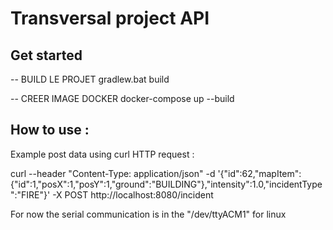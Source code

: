 # Transversal project API 
## Get started 

-- BUILD LE PROJET
gradlew.bat build

-- CREER IMAGE DOCKER
docker-compose up --build

## How to use :

Example post data using curl HTTP request :

curl --header "Content-Type: application/json" -d '{"id":62,"mapItem":{"id":1,"posX":1,"posY":1,"ground":"BUILDING"},"intensity":1.0,"incidentType":"FIRE"}' -X POST http://localhost:8080/incident

For now the serial communication is in the "/dev/ttyACM1" for linux 

